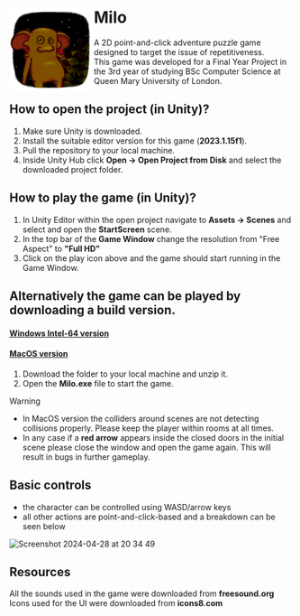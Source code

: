 # <img src="Assets/Backgrounds/okladka.png" width="150" align=left> Milo
A 2D point-and-click adventure puzzle game designed to target the issue of repetitiveness. </br>
This game was developed for a Final Year Project in the 3rd year of studying BSc Computer Science at Queen Mary University of London.

## How to open the project (in Unity)?
1. Make sure Unity is downloaded.
2. Install the suitable editor version for this game (**2023.1.15f1**).
3. Pull the repository to your local machine.
4. Inside Unity Hub click **Open -> Open Project from Disk** and select the downloaded project folder.

## How to play the game (in Unity)?
1. In Unity Editor within the open project navigate to **Assets -> Scenes** and select and open the **StartScreen** scene.
2. In the top bar of the **Game Window** change the resolution from "Free Aspect" to **"Full HD"**
3. Click on the play icon above and the game should start running in the Game Window.

## Alternatively the game can be played by downloading a build version.
#### [Windows Intel-64 version](https://drive.google.com/drive/folders/1v2DwOg74mJv3eWAvRrYVXQEKf6qBQlr7?usp=drive_link)
#### [MacOS version](https://drive.google.com/drive/folders/1uagEVeiQDAQEDuL1wYkSsSMLUpDmLIeC?usp=share_link)

1. Download the folder to your local machine and unzip it.
2. Open the **Milo.exe** file to start the game.

> [!WARNING]
> - In MacOS version the colliders around scenes are not detecting collisions properly. Please keep the player within rooms at all times.
> - In any case if a **red arrow** appears inside the closed doors in the initial scene please close the window and open the game again. This will result in bugs in further gameplay.

## Basic controls
- the character can be controlled using WASD/arrow keys
- all other actions are point-and-click-based and a breakdown can be seen below
<img width="610" alt="Screenshot 2024-04-28 at 20 34 49" src="https://github.com/natazuchowska/Final-Year-Game/assets/98778016/fa1df7f3-f161-4403-ae96-e6b49be32645">

## Resources
All the sounds used in the game were downloaded from **freesound.org** 
</br>
Icons used for the UI were downloaded from **icons8.com**

  
